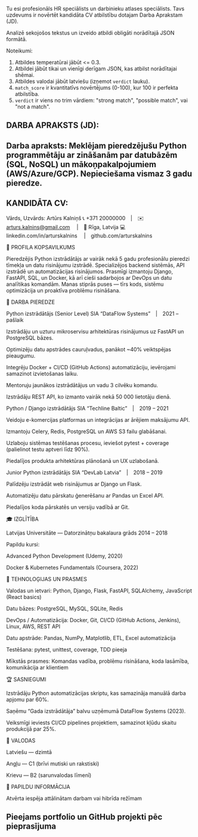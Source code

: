 
Tu esi profesionāls HR speciālists un darbinieku atlases speciālists. Tavs uzdevums ir novērtēt kandidāta CV atbilstību dotajam Darba Aprakstam (JD).

Analizē sekojošos tekstus un izveido atbildi obligāti norādītajā JSON formātā.

Noteikumi:
1. Atbildes temperatūrai jābūt <= 0.3.
2. Atbildei jābūt tikai un vienīgi derīgam JSON, kas atbilst norādītajai shēmai.
3. Atbildes valodai jābūt latviešu (izņemot `verdict` lauku).
4. `match_score` ir kvantitatīvs novērtējums (0-100), kur 100 ir perfekta atbilstība.
5. `verdict` ir viens no trim vārdiem: "strong match", "possible match", vai "not a match".

DARBA APRAKSTS (JD):
---
Darba apraksts: Meklējam pieredzējušu Python programmētāju ar zināšanām par datubāzēm (SQL, NoSQL) un mākoņpakalpojumiem (AWS/Azure/GCP). Nepieciešama vismaz 3 gadu pieredze.
---

KANDIDĀTA CV:
---
Vārds, Uzvārds: Artūrs Kalniņš
📞 +371 20000000 | ✉️ arturs.kalnins@gmail.com
 | 📍 Rīga, Latvija
💻 linkedin.com/in/arturskalnins
 | github.com/arturskalnins

🔹 PROFILA KOPSAVILKUMS

Pieredzējis Python izstrādātājs ar vairāk nekā 5 gadu profesionālu pieredzi tīmekļa un datu risinājumu izstrādē. Specializējos backend sistēmās, API izstrādē un automatizācijas risinājumos. Prasmīgi izmantoju Django, FastAPI, SQL, un Docker, kā arī cieši sadarbojos ar DevOps un datu analītikas komandām. Manas stiprās puses — tīrs kods, sistēmu optimizācija un proaktīva problēmu risināšana.

💼 DARBA PIEREDZE

Python izstrādātājs (Senior Level)
SIA “DataFlow Systems” | 2021 – pašlaik

Izstrādāju un uzturu mikroservisu arhitektūras risinājumus uz FastAPI un PostgreSQL bāzes.

Optimizēju datu apstrādes cauruļvadus, panākot ~40% veiktspējas pieaugumu.

Integrēju Docker + CI/CD (GitHub Actions) automatizāciju, ievērojami samazinot izvietošanas laiku.

Mentoruju jaunākos izstrādātājus un vadu 3 cilvēku komandu.

Izstrādāju REST API, ko izmanto vairāk nekā 50 000 lietotāju dienā.

Python / Django izstrādātājs
SIA “Techline Baltic” | 2019 – 2021

Veidoju e-komercijas platformas un integrācijas ar ārējiem maksājumu API.

Izmantoju Celery, Redis, PostgreSQL un AWS S3 failu glabāšanai.

Uzlaboju sistēmas testēšanas procesu, ieviešot pytest + coverage (palielinot testu aptveri līdz 90%).

Piedalījos produkta arhitektūras plānošanā un UX uzlabošanā.

Junior Python izstrādātājs
SIA “DevLab Latvia” | 2018 – 2019

Palīdzēju izstrādāt web risinājumus ar Django un Flask.

Automatizēju datu pārskatu ģenerēšanu ar Pandas un Excel API.

Piedalījos koda pārskatēs un versiju vadībā ar Git.

🎓 IZGLĪTĪBA

Latvijas Universitāte — Datorzinātņu bakalaura grāds
2014 – 2018

Papildu kursi:

Advanced Python Development (Udemy, 2020)

Docker & Kubernetes Fundamentals (Coursera, 2022)

🧰 TEHNOLOĢIJAS UN PRASMES

Valodas un ietvari:
Python, Django, Flask, FastAPI, SQLAlchemy, JavaScript (React basics)

Datu bāzes:
PostgreSQL, MySQL, SQLite, Redis

DevOps / Automatizācija:
Docker, Git, CI/CD (GitHub Actions, Jenkins), Linux, AWS, REST API

Datu apstrāde:
Pandas, NumPy, Matplotlib, ETL, Excel automatizācija

Testēšana:
pytest, unittest, coverage, TDD pieeja

Mīkstās prasmes:
Komandas vadība, problēmu risināšana, koda lasāmība, komunikācija ar klientiem

🏆 SASNIEGUMI

Izstrādāju Python automatizācijas skriptu, kas samazināja manuālā darba apjomu par 60%.

Saņēmu “Gada izstrādātāja” balvu uzņēmumā DataFlow Systems (2023).

Veiksmīgi ieviests CI/CD pipelines projektiem, samazinot kļūdu skaitu produkcijā par 25%.

💬 VALODAS

Latviešu — dzimtā

Angļu — C1 (brīvi mutiski un rakstiski)

Krievu — B2 (sarunvalodas līmenī)

📂 PAPILDU INFORMĀCIJA

Atvērta iespēja attālinātam darbam vai hibrīda režīmam

Pieejams portfolio un GitHub projekti pēc pieprasījuma
---
